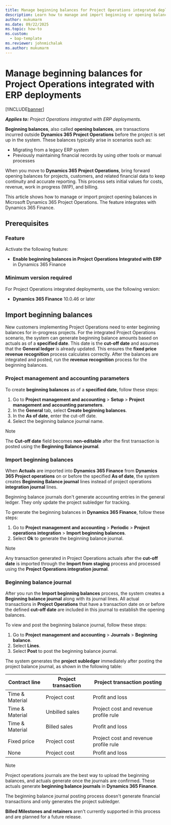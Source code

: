 ```yaml
---
title: Manage beginning balances for Project Operations integrated deployments
description: Learn how to manage and import beginning or opening balances into Microsoft Dynamics 365 Project Operations integrated with ERP.
author: mukumarm
ms.date: 09/22/2025
ms.topic: how-to
ms.custom: 
  - bap-template
ms.reviewer: johnmichalak
ms.author: mukumarm
---
```


# Manage beginning balances for Project Operations integrated with ERP deployments

[!INCLUDE[banner](../includes/banner.md)]

_**Applies to:** Project Operations integrated with ERP deployments._

**Beginning balances**, also called **opening balances**, are transactions incurred outside **Dynamics 365 Project Operations** before the project is set up in the system. These balances typically arise in scenarios such as:

* Migrating from a legacy ERP system
* Previously maintaining financial records by using other tools or manual processes

When you move to **Dynamics 365 Project Operations**, bring forward opening balances for projects, customers, and related financial data to keep continuity and accurate reporting. 
This process sets initial values for costs, revenue, work in progress (WIP), and billing.

This article shows how to manage or import project opening balances in Microsoft Dynamics 365 Project Operations. The feature integrates with Dynamics 365 Finance. 

## Prerequisites
### Feature

Activate the following feature:
- **Enable beginning balances in Project Operations Integrated with ERP** in Dynamics 365 Finance

### Minimum version required

For Project Operations integrated deployments, use the following version:
- **Dynamics 365 Finance** 10.0.46 or later

## Import beginning balances
New customers implementing Project Operations need to enter beginning balances for in-progress projects. For the integrated Project Operations scenario, the system can generate beginning balance amounts based on actuals as of a **specified date**. 
This date is the **cut-off date** and assumes that the **General ledger** is already updated. 
This ensures the **fixed price revenue recognition** process calculates correctly. 
After the balances are integrated and posted, run the **revenue recognition** process for the beginning balances. 

### Project management and accounting parameters
To create **beginning balances** as of a **specified date**, follow these steps:

1. Go to **Project management and accounting** > **Setup** > **Project management and accounting parameters**.
1. In the **General** tab, select **Create beginning balances**.
1. In the **As of date**, enter the cut-off date.
1. Select the beginning balance journal name.

> [!NOTE]
> The **Cut-off date** field becomes **non-editable** after the first transaction is posted using the **Beginning Balance journal**.
> 
### Import beginning balances

When **Actuals** are imported into **Dynamics 365 Finance** from **Dynamics 365 Project operations** on or before the specified **As of date**, the system creates **Beginning Balance journal** lines instead of project operations **integration journal** lines.

Beginning balance journals don't generate accounting entries in the general ledger. They only update the project subledger for tracking.

To generate the beginning balances in **Dynamics 365 Finance**, follow these steps:
1. Go to **Project management and accounting** > **Periodic** > **Project operations integration** > **Import beginning balances**.
1. Select **Ok** to generate the beginning balance journal.

> [!NOTE]
> Any transaction generated in Project Operations actuals after the **cut-off date** is imported through the **Import from staging** process and processed using the **Project Operations integration journal**.
> 
### Beginning balance journal
After you run the **Import beginning balances** process, the system creates a **Beginning balance journal** along with its journal lines.
All actual transactions in **Project Operations** that have a transaction date on or before the defined **cut-off date** are included in this journal to establish the opening balances.

To view and post the beginning balance journal, follow these steps:
1. Go to **Project management and accounting** > **Journals** > **Beginning balance**.
1. Select **Lines**.
1. Select **Post** to post the beginning balance journal.

The system generates the **project subledger** immediately after posting the project balance journal, as shown in the following table:

|Contract line|Project transaction|Project transaction posting|
|--|--|--|
|Time & Material|Project cost|Profit and loss|
|Time & Material|Unbilled sales|Project cost and revenue profile rule|
|Time & Material|Billed sales|Profit and loss|
|Fixed price|Project cost|Project cost and revenue profile rule|
|None|Project cost|Profit and loss|

> [!NOTE]
> Project operations journals are the best way to upload the beginning balances, and actuals generate once the journals are confirmed. These actuals generate **beginning balance journals** in **Dynamics 365 Finance**.
> 
> The beginning balance journal posting process doesn't generate financial transactions and only generates the project subledger.
> 
> **Billed Milestones and retainers** aren't currently supported in this process and are planned for a future release. 
